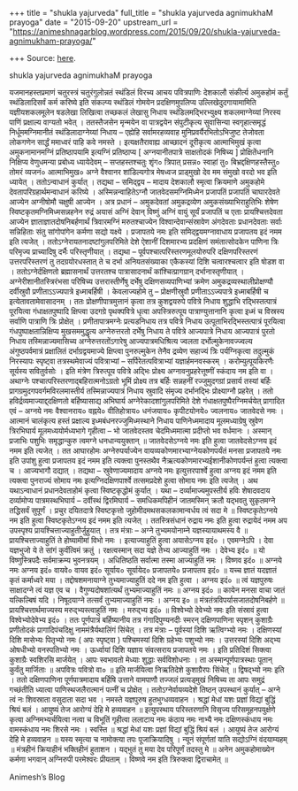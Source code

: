 +++
title = "shukla yajurveda"
full_title = "shukla yajurveda agnimukhaM prayoga"
date = "2015-09-20"
upstream_url = "https://animeshnagarblog.wordpress.com/2015/09/20/shukla-yajurveda-agnimukham-prayoga/"

+++
Source: [here](https://animeshnagarblog.wordpress.com/2015/09/20/shukla-yajurveda-agnimukham-prayoga/).

shukla yajurveda agnimukhaM prayoga

यजमानहस्तप्रमाणं चतुरस्त्रं चतुरंगुलोन्नतं स्थंडिलं विरच्य आचय
पवित्रपाणिः देशकालौ संकीर्त्य अमुकहोमं कर्तुं स्थंडिलादिसर्वं कर्म
करिष्ये इति संकल्प्य स्थंडिलं गोमयेन प्रदक्षिणमुपलिप्य
उल्लिखेदुदगायामामिति यज्ञीयशकलमूलेन षडलेखा लिखित्वा तच्छकलं लेखासु निधाय
स्थंडिलमद्भिरभ्युक्ष्य शकलमाग्नेय्यां निरस्य पाणिं प्रक्षाल्य वाग्यतो
भवेत् । ततस्तैजसेन मृन्मयेन वा पात्रद्वयेन संपुटीकृत्य सुवासिन्या
स्वगृहात्समृद्धं निर्धूममग्निमानीतं स्थंडिलादाग्नेय्यां निधाय – एह्येहि
सर्वामरहव्यवाह मुनिप्रवर्यैरभितोऽभिजुष्ट तेजोवता लोकगणेन सार्द्धं
ममाध्वरं पाहि कवे नमस्ते । इत्यक्षतैरावाह्य आच्छादनं दूरीकृत्य
आत्माभिमुखं कृत्वा अमुकनामानमग्निं प्रतिष्ठापयामि इत्यग्निं प्रतिष्ठाप्य
\[ अग्नयानीतपात्रे साक्षतोदकं निषिच्य \] प्रोक्षितेंधनानि निक्षिप्य
वेणुधमन्या प्रबोध्य ध्यायेदेवम् – सप्तहस्तश्चतुः शृंग० त्रिपात् प्रसन्न०
स्वाहां तु० बिभ्रद्दक्षिणहस्तैस्तु० तोमरं व्यजनं० आत्माभिमुख० अग्ने
वैश्वानर शांडिल्यगोत्र मेषध्वज प्राड्मुखो देव मम संमुखो वरदो भव इति
ध्यायेत् । ततोऽन्वाधानं कुर्यात् । तद्यथा – समिद्द्वय – मादाय देशकालौ
स्मृत्वा क्रियमाणे अमुकहोमे देवतापरिग्रहार्थमन्वाधानं करिष्ये ।
अस्मिन्नन्वाहितेऽग्नौ जातवेदसमग्निमिध्मेन प्रजापतिं प्रजापतिं चाघारदेवते
आज्येन अग्नीषोमौ चक्षुषी आज्येन । अत्र प्रधानं – अमुकदेवतां अमुकद्रव्येण
अमुकसंख्याभिराहुतिभिः शेषेण स्विष्टकृतमग्निमिध्मसन्नहनेन रुद्रं अयासं
अग्निं देवान् विष्णुं अग्निं वायुं सूर्यं प्रजापतिं च एताः
प्रायश्चित्तदेवता आज्येन ज्ञाताज्ञातदोषनिबर्हणार्थं त्रिवारमग्निं
मरुतश्चाज्येन विश्वान्देवान्संस्रावेण अंगदेवताः प्रधानदेवताः सर्वाः
सन्निहिताः संतु सांगोपांगेन कर्मणा सद्यो यक्ष्ये । प्रजापतये नमः इति
समिद्द्वयमग्नावाधाय प्रजापतय इदं नमम इति त्यजेत् ।
ततोऽग्नेरायतनादष्टांगुलपरिमिते देशे ऐशानीं दिशमारभ्य प्रदक्षिणं
समंतात्सोदकेन पाणिना त्रिः परिमृज्य प्राच्यादिषु दर्भैः परिस्तृणीयात् ।
तद्यथा – पूर्वपश्चात्परिस्तरणमूलयोरुपरि दक्षिणपरिस्तरणं उत्तरपरिस्तरणं
तु तदग्रयोरधस्तात् ते च दर्भा अनियतसंख्याका एकैकस्यां दिशि
चत्वारश्चत्वार इति षोडश वा । ततोऽग्नेर्दक्षिणतो ब्रह्मासनार्थं उत्तरतश्च
पात्रासादनार्थं कांश्चित्प्रागग्रान् दर्भानास्तृणीयात् ।
अग्नेरीशानीतस्त्रिरंभसा परिषिच्य उत्तरास्तीर्णेषु दर्भेषु
दक्षिणसव्यपाणिभ्यां क्रमेण अमुकद्रव्यस्थालीप्रोक्षण्यौ दर्वीस्रुवौ
प्रणीताऽऽज्यपात्रे इध्माबर्हिषी । केवलाज्यहोमे तु – प्रोक्षणीस्रुवौ
प्रणीताऽऽज्यपात्रे इध्माबर्हिषी च इत्येतावतामेवासादनम् । ततः
प्रोक्षणीपात्रमुत्तानं कृत्वा तत्र कुशद्वयरुपे पवित्रे निधाय शुद्धाभि
रद्भिस्तत्पात्रं पूरयित्वा गंधाक्षतपुष्पादि क्षिप्त्वा उदगग्रे
पृथक्पवित्रे धृत्वा अपस्त्रिरुत्पूय पात्राण्युत्तानानि कृत्वा इध्मं च
विस्रस्य सर्वाणि पात्राणि त्रिः प्रोक्षेत् । प्रणीतापात्रमग्नेः
प्रत्यडनिधाय तत्र पवित्रे निधाय उत्पूताभिरद्भिस्तत्पात्रं पूरयित्वा
गंधपुष्पाक्षतान्निक्षिप्य मुखसममुद्धृत्य अग्नेरुत्तरतो दर्भेषु निधाय ते
पवित्रे आज्यपात्रे निधाय आज्यपात्रं पुरतो निधाय तस्मिन्नाज्यमासिच्य
अग्नेरुत्तरतोंऽगारेषु आज्यपात्रमधिश्रित्य ज्वलता दर्भोल्मुकेनावज्ज्वल्य
अंगुष्ठपर्वमात्रं प्रक्षालितं दर्भाग्रद्वयमाज्ये क्षिप्त्वा पुनरुल्मुकेन
तेनैव द्रव्येण सहाज्यं त्रिः पर्यग्निकृत्वा तदुल्मुकं निरस्यापः
स्पृष्ट्वा तत्रस्थमेवाज्यं पवित्राभ्यां – सर्पिरेतत्पवित्राभ्यां
यज्ञार्हमनवस्करम् । करोम्युत्पूयकिरणैः सूर्यस्य सवितुर्वसोः । इति
मंत्रेण त्रिरुत्पूय पवित्रे अद्भिः प्रोक्ष्य अग्नावनुप्रहरेत्तूष्णीं
स्कंदाय नम इति वा । अथाग्नेः पश्चात्परिस्तरणाद्बहिरात्मनोऽग्रतो भूमिं
प्रोक्ष्य तत्र बर्हिः सन्नहनीं रज्जुमुदगग्रां प्रसार्य तस्यां बर्हिः
प्रागग्रमुदगपवर्गमविरलमास्तीर्य तस्मिन्नाज्यपात्रं निधाय स्रुवादि
संमृज्य दर्भानद्भिः प्रोक्ष्याग्नौ प्रहरेत् । ततो
हविर्द्रव्यमाज्याद्द्दक्षिणतो बर्हिष्यासाद्य अभिघार्य
अग्नेरेकादशांगुलपरिमिते देशे गंधाक्षतपुष्पैरग्निमर्चयेत् प्रागादित एवं –
अग्नये नमः वैश्वानराय० वह्नये० वीतिहोत्राय० धनंजयाय० कृपीटयोनये०
ज्वलनाय० जातवेदसे नमः । आत्मानं चालंकृत्य हस्तं प्रक्षाल्य
इध्मबंधनरज्जुमिध्मस्थाने निधाय पाणिनेध्ममादाय मूलमध्याग्रेषु स्रुवेण
त्रिरभिघार्य मूलमध्ययोर्मध्यभागे गृहीत्वा – भो जातवेदस्तव चेदमिध्ममात्मा
प्रदीप्तो भव वर्धमानः । अस्मान् प्रजाभिः पशुभिः समृद्धान्कुरु त्वमग्ने
धनधान्ययुक्तान् ॥ जातवेदसेऽग्नये नमः इति हुत्वा जातवेदसेऽग्नय इदं नमम
इति त्यजेत् । तत आघारहोमः अग्नेरुपर्याज्येन
वायव्यकोणमारभ्याग्नेयकोणपर्यंतं मनसा प्रजापतये नमः इति उपांशु हुत्वा
प्रजापतय इदं नमम इति त्यक्त्वा पुनस्तथैव नैऋत्यकोणमारभ्यईशानीकोणपर्यन्तं
हुत्वा त्यक्त्वा च । आज्यभागौ दद्यात् । तद्यथा – स्रुवेणाज्यमादाय अग्नये
नमः इत्युत्तरपार्श्वे हुत्वा अग्नय इदं नमम इति त्यक्त्वा पुनराज्यं सोमाय
नमः इत्यग्निदक्षिणपार्श्वे तत्समप्रदेशे हुत्वा सोमाय नमः इति त्यजेत् ।
अथ यथाऽन्वाधानं प्रधानदेवताहोमं कृत्वा स्विष्टकृद्धोमं कुर्यात् । यथा –
दर्व्यामाज्यमुपस्तीर्य हविः शेषादवदाय दर्व्यामोप्य पात्रमस्थभिघार्य –
दर्वीस्थं द्विरमिघार्य – समधिकमपिहीनं जातमस्मिन् क्रतौ यद्भवतु
सुकृतमग्ने तद्धिसर्वं सुपूर्णं । प्रचुर दयितदात्रे स्विष्टकृत्तो
जुहोमीदमथसकलकामान्वर्धय त्वं सदा मे ॥ स्विष्टकृतेऽग्नये नम इति हुत्वा
स्विष्टकृतेऽग्नय इदं नमम इति त्यजेत् । ततस्त्रिसंधानं रुद्राय नमः इति
हुत्वा रुद्रायेदं नमम अप उपस्पृश्य प्रायश्चित्ताज्याहुतीर्जुहुयात् ।
तत्र मंत्राः – अग्ने तुभ्यमयोनाम्ने यज्ञस्यायाथमस्य वै ॥
प्रायश्चित्ताज्याहुतिं ते होष्यामीमां विभो नमः । इत्याज्याहुतिं हुत्वा
अयासेऽग्नय इदं० । एवमग्नेऽपि । देवा यज्ञभुजो ये ते सांगं कुर्वंत्विमं
क्रतुं । रक्षत्वस्मान् सदा यज्ञे तेभ्य आज्याहुतिं नमः । देवेभ्य इदं० ॥
यो विष्णुस्त्रिपदैः सर्वमाक्रम्य भुवनत्रयम् । अधितिष्ठति सर्वात्मा तस्मा
आज्याहुतिं नमः । विष्णव इदं० ॥ अग्नये नमः अग्नय इदं० वायवे० वायव इदं०
सूर्याय० सूर्यायेद० प्रजापतये० प्रजापतय इदं० ॥ यच्च ज्ञातं यदज्ञातं कृतं
कर्माध्वरे मया । तद्दोषशमनायाग्ने तुभ्यमाज्याहुतिं ददे नम इति हुत्वा ।
अग्नय इदं० ॥ त्वं यज्ञपुरुषः साक्षादग्ने त्वं यज्ञ एव च ।
वैगुण्यदोषशांत्यर्थं तुभ्यमाज्याहुतिं नमः ॥ अग्नय इदं० ॥ कायेन मनसा वाचा
जातं यत्किल्बिषं यदि । निषूदयाग्ने तत्सर्वं तुभ्यमाज्याहुतिं नमः । अग्नय
इ० ॥ मंत्रतंत्रविपर्यासजातदोषनिबर्हणे ॥ प्रायश्चित्तार्थमाज्यस्य
मरुद्भ्यस्त्वाहुतिं नमः । मरुद्भ्य इदं० ॥ विश्वेभ्यो देवेभ्यो नमः इति
संस्रावं हुत्वा विश्वेभ्योदेवेभ्य इदं० । ततः पूर्णपात्रं बर्हिष्यानीय
तत्र गंगादिपुण्यनदीः स्मरन् दक्षिणपाणिना स्पृशन् कुशाग्रैः प्रणीतोदकं
प्रागादिपंचदिक्षु नाममंत्रैर्यथालिंगं सिंचेत् । तत्र मंत्राः –
पूर्वस्यां दिशि ऋत्विग्भ्यो नमः । दक्षिणस्यां दिशि मासेभ्यः पितृभ्यो नमः
( अपः स्पृष्ट्वा ) पश्चिमस्यां दिशि ग्रहेभ्यः पशुभ्यो नमः । उत्तरस्यां
दिशि अद्भ्य ओषधीभ्यो वनस्पतिभ्यो नमः । ऊर्ध्वायां दिशि यज्ञाय संवत्सराय
प्रजापतये नमः । इति प्रतिदिशं सिक्त्वा कुशाग्रैः स्वशिरसि मार्जयेत् ।
आपः स्वभावतो मेध्याः शुद्धाः सर्वविशोधनाः । ता अस्मान्पूर्णपात्रस्थाः
पूतान् कुर्वंतु मार्जिताः ॥ अपवित्रः पवित्रो वा० ॥ इति मार्जयित्वा
निऋतिदेशे कुशाग्रैरपः सिंचेत् ॥ द्विषद्भ्यो नमः इति । ततो दक्षिणपाणिना
पूर्णपात्रमादाय बर्हिषि उत्ताने वामपाणौ तज्जलं प्रत्यड्मुखं निषिच्य ता
आपः समुद्रं गच्छंतीति ध्यात्वा पाणिस्थजलैरात्मानं पत्नीं च प्रोक्षेत् ।
ततोऽग्नेर्वायव्यदेशे तिष्ठन् उपस्थानं कुर्यात् – अग्ने त्वं नः शिवस्राता
वसुदाता सदा भव । नमस्ते यज्ञपुरुष हुतभुग्धव्यवाहन । श्रद्धां मेधां यशः
प्रज्ञां विद्यां बुद्धिं श्रियं बलं । आयुष्यं तेज आरोग्यं देहि मे
हव्यवाहन ॥ इत्युपस्थाय परिस्तरणानि विसृज्य परिसमूहनपयुर्क्षणे कृत्वा
अग्निमभ्यर्चयित्वा नत्वा च विभूतिं गृहीत्वा ललाटाय नमः कंठाय नमः नाभ्यै
नमः दक्षिणस्कंधाय नमः वामस्कंधाय नमः शिरसे नमः । स्वस्ति ॥ श्रद्धां
मेधां यशः प्रज्ञां विद्यां बुद्धिं श्रियं बलं । आयुष्यं तेज आरोग्यं देहि
मे हव्यवाहन ॥ यस्य स्मृत्या च नामोक्त्या तपः पूजाक्रियादिषु । न्यूनं
संपूर्णतां याति सद्योऽग्निं वंदयाम्यहम् ॥ मंत्रहीनं क्रियाहीनं भक्तिहीनं
हुताशन । यद्भुतं तु मया देव परिपूर्णं तदस्तु मे ॥ अनेन अमुकहोमाख्येन
कर्मणा भगवान् अग्निरुपी परमेश्वरः प्रीयताम् । विष्णवे नम इति
त्रिरुक्त्वा द्विराचामेत् ॥

Animesh’s Blog

